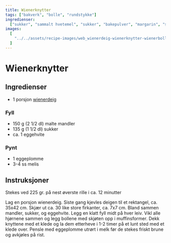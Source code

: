 ```yaml
---
title: Wienerknytter
tags: ["bakverk", "bolle", "rundstykke"]
ingredienser:
  ["sukker", "sammalt hvetemel", "sukker", "bakepulver", "margarin", "sur melk"]
images:
  [
    "../../assets/recipe-images/web_wienerdeig-wienerknytter-wienerboller-med-eggekrem-wienerbrød.jpg",
  ]
---
```


# Wienerknytter

## Ingredienser

- 1 porsjon [wienerdeig](./wienerdeig)

### Fyll

- 150 g (2 1/2 dl) malte mandler
- 135 g (1 1/2 dl) sukker
- ca. 1 eggehvite

### Pynt

- 1 eggeplomme
- 3-4 ss melis

## Instruksjoner

Stekes ved 225 gr. på nest øverste rille i ca. 12 minutter

Lag en porsjon wienerdeig. Siste gang kjevles deigen til et rektangel, ca. 35x42 cm. Skjær ut ca. 30 like store firkanter, ca. 7x7 cm. Bland sammen mandler, sukker, og eggehvite. Legg en klatt fyll midt på hver leiv. Vikl alle hjørnene sammen og legg bollene med skjøten opp i muffinsformer. Dekk knyttene med et klede og la dem etterheve i 1-2 timer på et lunt sted med et klede over. Pensle med eggeplomme utrørt i melk før de stekes friskt brune og avkjøles på rist.
